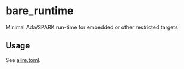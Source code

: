 # bare_runtime
Minimal Ada/SPARK run-time for embedded or other restricted targets

## Usage

See [alire.toml](alire.toml).
